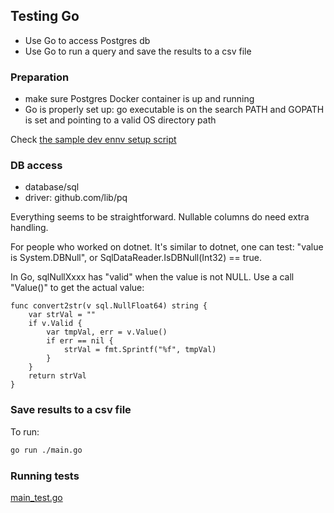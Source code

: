 ## Testing Go 

- Use Go to access Postgres db
- Use Go to run a query and save the results to a csv file

### Preparation

- make sure Postgres Docker container is up and running
- Go is properly set up: go executable is on the search PATH and GOPATH is set and pointing to 
    a valid OS directory path

Check [the sample dev ennv setup script](../../dev-env-startup-sample.ps1)

### DB access

- database/sql
- driver: github.com/lib/pq

Everything seems to be straightforward. Nullable columns do need extra handling. 

For people who worked on dotnet. It's similar to dotnet, one can test: "value is  System.DBNull", or SqlDataReader.IsDBNull(Int32) == true. 

In Go, sqlNullXxxx has "valid" when the value is not NULL. Use a call "Value()" to get the actual value:

```Golang
func convert2str(v sql.NullFloat64) string {
	var strVal = ""
	if v.Valid {
		var tmpVal, err = v.Value()
		if err == nil {
			strVal = fmt.Sprintf("%f", tmpVal)
		}
	}
	return strVal
}

```

### Save results to a csv file

To run:

```Bash
go run ./main.go
```

### Running tests

[main_test.go](./main_test.go)

